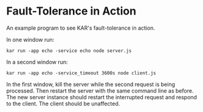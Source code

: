 <!--
# Copyright IBM Corporation 2020,2021
#
# Licensed under the Apache License, Version 2.0 (the "License");
# you may not use this file except in compliance with the License.
# You may obtain a copy of the License at
#
#     http://www.apache.org/licenses/LICENSE-2.0
#
# Unless required by applicable law or agreed to in writing, software
# distributed under the License is distributed on an "AS IS" BASIS,
# WITHOUT WARRANTIES OR CONDITIONS OF ANY KIND, either express or implied.
# See the License for the specific language governing permissions and
# limitations under the License.
-->

# Fault-Tolerance in Action

An example program to see KAR's fault-tolerance in action.

In one window run:
```shell
kar run -app echo -service echo node server.js
```

In a second window run:
```shell
kar run -app echo -service_timeout 3600s node client.js
```

In the first window, kill the server while the second request is being
processed. Then restart the server with the same command line as before. The new
server instance should restart the interrupted request and respond to the
client. The client should be unaffected.
